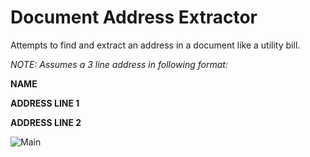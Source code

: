 # Document Address Extractor
Attempts to find and extract an address in a document like a utility bill. 

<i>NOTE: Assumes a 3 line address in following format:</i>

<b>NAME</b>

<b>ADDRESS LINE 1</b>

<b>ADDRESS LINE 2</b>

![Main](https://raw.githubusercontent.com/mchall/OcrAssist/master/screenshot.png)
